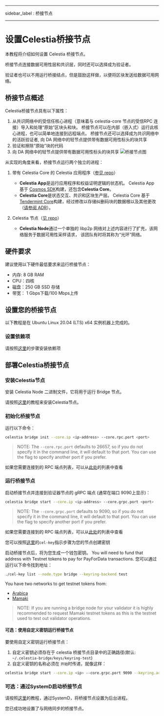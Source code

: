 - - -
sidebar_label : 桥接节点
- - -

# 设置Celestia桥接节点

本教程将介绍如何设置 Celestia 桥接节点。

桥接节点连接数据可用性层和共识层，同时还可以选择成为验证者。

验证者也可以不用运行桥接结点，但是鼓励这样做，以便将区块发送给数据可用网络。

## 桥接节点概述

Celestia桥接节点具有以下属性：

1. 从共识网络中的受信任核心进程（意味着与 celestia-core 节点的受信RPC 连接）导入和处理“原始”区块头和块。 桥接节点可以在内部（嵌入式）运行此核心进程，也可以简单地连接到远程端点。 桥接节点还可以选择成为共识网络中的活跃验证者, 向 DA 网络中的轻节点提供带有数据可用性标头的块共享
2. 验证和擦除“原始”块的代码
3. 向 DA 网络中的轻节点提供带有数据可用性标头的块共享 ![桥接节点图](/img/nodes/BridgeNodes.png)

从实现的角度来看，桥接节点运行两个独立的进程：

1. 带有 Celestia Core 的 Celestia 应用程序（[参见 repo](https://github.com/celestiaorg/celestia-app)）

    * **Celestia App**是运行应用程序和权益证明逻辑的状态机。 Celestia App 基于 [Cosmos SDK](https://docs.cosmos.network/)构建，还包含**Celestia Core**。
    * **Celestia Core**是状态交互、共识和区块生产层。 Celestia Core 基于[Tendermint Core](https://docs.tendermint.com/)构建，经过修改以存储纠删码块的数据根以及其他更改（[请参阅 ADR](https://github.com/celestiaorg/celestia-core/tree/master/docs/celestia-architecture)）。

2. Celestia 节点（[见 repo](https://github.com/celestiaorg/celestia-node)）

    * **Celestia Node**通过一个单独的 libp2p 网络对上述内容进行了扩充，该网络服务于数据可用性采样请求， 该团队有时将其称为“光环”网络。

## 硬件要求

建议使用以下硬件最低要求来运行桥接节点：

* 内存: 8 GB RAM
* CPU：四核
* 磁盘：250 GB SSD 存储
* 带宽： 1 Gbps下载/100 Mbps上传

## 设置您的桥接节点

以下教程是在 Ubuntu Linux 20.04 (LTS) x64 实例机器上完成的。

### 设置依赖项

请按照[这里](../developers/environment.md)的步骤安装依赖项

## 部署Celestia桥接节点

### 安装Celestia节点

安装 Celestia Node 二进制文件，它将用于运行 Bridge 节点。

请按照[这里](../developers/celestia-node.md)的教程来安装Celestia节点。

### 初始化桥接节点

运行以下命令：

```sh
celestia bridge init --core.ip <ip-address> --core.rpc.port <port>
```

> NOTE: The `--core.rpc.port` defaults to 26657, so if you do not specify it in the command line, it will default to that port. You can use the flag to specify another port if you prefer.

如果您需要连接到的 RPC 端点列表，可以从[此处](./mamaki-testnet.md#rpc-endpoints)的列表中查看

### 运行桥接节点

启动桥接节点并连接到验证器节点的 gRPC 端点 (通常在端口 9090上显示)：

```sh
celestia bridge start --core.ip <ip-address> --core.grpc.port <port>
```

> NOTE: The `--core.grpc.port` defaults to 9090, so if you do not specify it in the command line, it will default to that port. You can use the flag to specify another port if you prefer.

如果您需要连接到的 RPC 端点列表，可以从[此处](./mamaki-testnet.md#rpc-endpoints)的列表中查看

您可以按照[这里](./keys.md)的`cel-key`指示步骤为您的节点创建密钥

启动桥接节点后，将为您生成一个钱包密钥。 You will need to fund that address with Testnet tokens to pay for PayForData transactions. 您可以通过运行以下命令找到地址：

```sh
./cel-key list --node.type bridge --keyring-backend test
```

You have two networks to get testnet tokens from:

* [Arabica](./arabica-devnet.md#arabica-devnet-faucet)
* [Mamaki](./mamaki-testnet.md#mamaki-testnet-faucet)

> NOTE: If you are running a bridge node for your validator it is highly recommended to request Mamaki testnet tokens as this is the testnet used to test out validator operations.

#### 可选：使用自定义密钥运行桥接节点

要使用自定义密钥运行桥接节点：

1. 自定义密钥必须存在于 celestia 桥接节点目录中的正确路径(默认: `~/.celestia-bridge/keys/keyring-test`)
2. 自定义密钥的名称必须在 `开始`时传递，就像这样：

```sh
celestia bridge start --core.ip <ip> --core.grpc.port 9090 --keyring.accname <name_of_custom_key>
```

### 可选：通过SystemD启动桥接节点

请按照[这里](./systemd.md#celestia-bridge-node)的教程，通过SystemD，将桥接节点设置为后台进程。

您已成功地设置了与网络同步的桥接节点。
